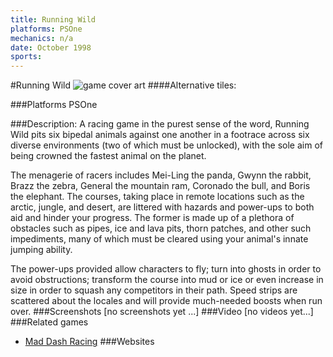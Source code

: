 ```yaml
---
title: Running Wild
platforms: PSOne
mechanics: n/a
date: October 1998
sports: 
---
```

#Running Wild
![game cover art](//images.igdb.com/igdb/image/upload/t_cover_big/gtzvs0ikqbq5ujm04ilp.jpg "Logo Title Text 1")
####Alternative tiles:

###Platforms
PSOne

###Description:
A racing game in the purest sense of the word, Running Wild pits six bipedal animals against one another in a footrace across six diverse environments (two of which must be unlocked), with the sole aim of being crowned the fastest animal on the planet. 
 
The menagerie of racers includes Mei-Ling the panda, Gwynn the rabbit, Brazz the zebra, General the mountain ram, Coronado the bull, and Boris the elephant. The courses, taking place in remote locations such as the arctic, jungle, and desert, are littered with hazards and power-ups to both aid and hinder your progress. The former is made up of a plethora of obstacles such as pipes, ice and lava pits, thorn patches, and other such impediments, many of which must be cleared using your animal's innate jumping ability. 
 
The power-ups provided allow characters to fly; turn into ghosts in order to avoid obstructions; transform the course into mud or ice or even increase in size in order to squash any competitors in their path. Speed strips are scattered about the locales and will provide much-needed boosts when run over.
###Screenshots
[no screenshots yet ...]
###Video
[no videos yet...]
###Related games
* [Mad Dash Racing](/games/mad-dash-racing-5905/)
###Websites

